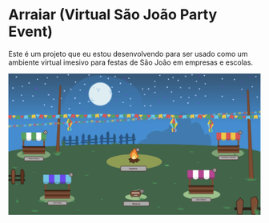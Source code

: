 # Arraiar (Virtual São João Party Event)

Este é um projeto que eu estou desenvolvendo para ser usado como um ambiente virtual imesivo para festas de São João em empresas e escolas.

![Project Screenshot](./screenshot.png)
